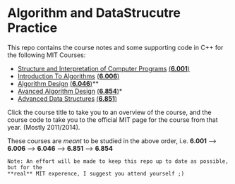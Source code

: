 Algorithm and DataStrucutre Practice
====================================
This repo contains the course notes and some supporting code in C++ for the following MIT Courses:
* [Structure and Interpretation of Computer Programs](./doc/6_001/CourseOverview.md) [(**6.001**)](http://ocw.mit.edu/courses/electrical-engineering-and-computer-science/6-001-structure-and-interpretation-of-computer-programs-spring-2005/)
* [Introduction To Algorithms](./doc/6_006/CourseOverview.md) [(**6.006**)](http://courses.csail.mit.edu/6.006/fall11/notes.shtml)
* [Algorithm Design](./doc/6_046/CourseOverview.md) [(**6.046**)](http://stellar.mit.edu/S/course/6/sp14/6.046/index.html)**
* [Avanced Algorithm Design](./doc/6_854/CourseOverview.md) [(**6.854**)](http://courses.csail.mit.edu/6.854/current/)*
* [Advanced Data Structures](./doc/6_851/CourseOverview.md) [(**6.851**)](https://courses.csail.mit.edu/6.851/spring14/)

Click the course title to take you to an overview of the course, and the course code
to take you to the official MIT page for the course from that year. (Mostly 2011/2014).

These courses are *meant* to be studied in the above order, i.e.  **6.001** --> **6.006** --> **6.046** --> **6.851** --> **6.854**

```
Note: An effort will be made to keep this repo up to date as possible, but for the 
**real** MIT experence, I suggest you attend yourself ;)
```

